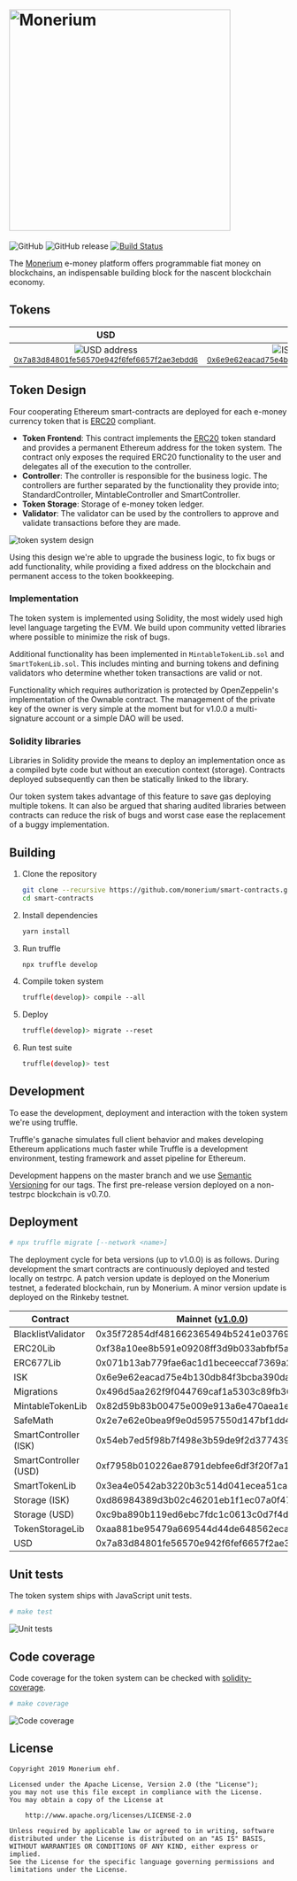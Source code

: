 # <img src="docs/logo.svg" alt="Monerium" width="400px">

![GitHub](https://img.shields.io/github/license/monerium/smart-contracts.svg)
![GitHub release](https://img.shields.io/github/release/monerium/smart-contracts.svg)
[![Build Status](https://travis-ci.com/monerium/smart-contracts.svg)](https://travis-ci.com/monerium/smart-contracts)

The [Monerium](https://monerium.com) e-money platform offers programmable fiat money on blockchains, an indispensable building block for the nascent blockchain economy.

## Tokens

|                                                                                                   USD                                                                                                    |                                                                                                   ISK                                                                                                    |
| :------------------------------------------------------------------------------------------------------------------------------------------------------------------------------------------------------: | :------------------------------------------------------------------------------------------------------------------------------------------------------------------------------------------------------: |
| ![USD address](/docs/0x7a83d84801fe56570e942f6fef6657f2ae3ebdd6.png)<small>[0x7a83d84801fe56570e942f6fef6657f2ae3ebdd6](https://etherscan.io/address/0x7a83d84801fe56570e942f6fef6657f2ae3ebdd6)</small> | ![ISK address](/docs/0x6e9e62eacad75e4b130db84f3bcba390dac47944.png)<small>[0x6e9e62eacad75e4b130db84f3bcba390dac47944](https://etherscan.io/address/0x6e9e62eacad75e4b130db84f3bcba390dac47944)</small> |

## Token Design

Four cooperating Ethereum smart-contracts are deployed for each e-money currency token that is [ERC20](https://github.com/ethereum/EIPs/issues/20) compliant.

* **Token Frontend**: This contract implements the [ERC20](https://github.com/ethereum/EIPs/issues/20) token standard and provides a permanent Ethereum address for the token system. The contract only exposes the required ERC20 functionality to the user and delegates all of the execution to the controller.
* **Controller**: The controller is responsible for the business logic. The controllers are further separated by the functionality they provide into; StandardController, MintableController and SmartController.
* **Token Storage**: Storage of e-money token ledger.
* **Validator**: The validator can be used by the controllers to approve and validate transactions before they are made.

![token system design](docs/contracts.jpg)

Using this design we're able to upgrade the business logic, to fix bugs or add functionality, while providing a fixed address on the blockchain and permanent access to the token bookkeeping.

### Implementation

The token system is implemented using Solidity, the most widely used high level language targeting the EVM. We build upon community vetted libraries where possible to minimize the risk of bugs.

Additional functionality has been implemented in `MintableTokenLib.sol` and `SmartTokenLib.sol`. This includes minting and burning tokens and defining validators who determine whether token transactions are valid or not.

Functionality which requires authorization is protected by OpenZeppelin's implementation of the Ownable contract. The management of the private key of the owner is very simple at the moment but for v1.0.0 a multi-signature account or a simple DAO will be used.

### Solidity libraries

Libraries in Solidity provide the means to deploy an implementation once as a compiled byte code but without an execution context (storage). Contracts deployed subsequently can then be statically linked to the library.

Our token system takes advantage of this feature to save gas deploying multiple tokens. It can also be argued that sharing audited libraries between contracts can reduce the risk of bugs and worst case ease the replacement of a buggy implementation.

## Building

1. Clone the repository

    ```sh
    git clone --recursive https://github.com/monerium/smart-contracts.git
    cd smart-contracts
    ```

2. Install dependencies

    ```sh
    yarn install
    ```

3. Run truffle

    ```sh
    npx truffle develop
    ```

4. Compile token system

    ```sh
    truffle(develop)> compile --all
    ```

5. Deploy

    ```sh
    truffle(develop)> migrate --reset
    ```

6. Run test suite

    ```sh
    truffle(develop)> test
    ```

## Development

To ease the development, deployment and interaction with the token system we're using truffle.

Truffle's ganache simulates full client behavior and makes developing Ethereum applications much faster while Truffle is a development environment, testing framework and asset pipeline for Ethereum.

Development happens on the master branch and we use [Semantic Versioning](http://semver.org) for our tags. The first pre-release version deployed on a non-testrpc blockchain is v0.7.0.

## Deployment

```sh
# npx truffle migrate [--network <name>]
```

The deployment cycle for beta versions (up to v1.0.0) is as follows. During development the smart contracts are continuously deployed and tested locally on testrpc. A patch version update is deployed on the Monerium testnet, a federated blockchain, run by Monerium. A minor version update is deployed on the Rinkeby testnet.


| Contract              | Mainnet ([v1.0.0](https://github.com/monerium/smart-contracts/releases/tag/v1.0.0)) | Rinkeby ([v1.0.1](https://github.com/monerium/smart-contracts/releases/tag/v1.0.1)) | Ropsten ([v1.0.1](https://github.com/monerium/smart-contracts/releases/tag/v1.0.1)) |
| --------------------- | ----------------------------------------------------------------------------------- | ----------------------------------------------------------------------------------- | ----------------------------------------------------------------------------------- |
| BlacklistValidator    | 0x35f72854df481662365494b5241e0376937e16a5                                          | 0x10ec39f8870b34ff818e15017fd0758291ea4c38                                          | 0x512c7ac91e79abece117e19b78d200bbf8dc5ecc                                          |
| ERC20Lib              | 0xf38a10ee8b591e09208ff3d9b033abfbf5a6bf9c                                          | 0x127153a40aac811ca169744ab6156222c2667545                                          | 0x912316ca3af0fa83737d7342b4842553571c9cac                                          |
| ERC677Lib             | 0x071b13ab779fae6ac1d1beceeccaf7369a251036                                          | 0x5b9d0cd7c015d5ccaba3ababb390a431ebeb74e1                                          | 0x4f396a4a92d38110704a29dbc33ab818724c17e1                                          |
| ISK                   | 0x6e9e62eacad75e4b130db84f3bcba390dac47944                                          | 0xdd6539ac2b758e15b1c40290a5c3a9984d21ee3c                                          | 0xe1d416a18e668a0be12d501391bab7105383b38b                                          |
| Migrations            | 0x496d5aa262f9f044769caf1a5303c89fb36adeef                                          | 0xf777c8ba93831dc04b43ea87f5f33b7cacc9f7d1                                          | 0x5b9874f68da7c1421704c103965cd92598311ab3                                          |
| MintableTokenLib      | 0x82d59b83b00475e009e913a6e470aea1e2dcc451                                          | 0x71690fcb58f7e2e92ef0b3b553dc1d112501a1fd                                          | 0x36b9950d1af690a3685e0e5ba05076b6fd04512e                                          |
| SafeMath              | 0x2e7e62e0bea9f9e0d5957550d147bf1dd4580880                                          | 0xa724ac98d0069f618387e1a9287b6e016579a6e1                                          | 0x2e99f38da8e163598ddd2d9860e09e6fdd2ba67a                                          |
| SmartController (ISK) | 0x54eb7ed5f98b7f498e3b59de9f2d3774394f42a7                                          | 0x8573a0ac20be38bcb904b81f5ac0156ade4326b0                                          | 0x85c80683e06bdc53339383e91b26f40692a911cf                                          |
| SmartController (USD) | 0xf7958b010226ae8791debfee6df3f20f7a13b623                                          | 0x775c7f7e44539cabf4ed5f42804aa422265a87ad                                          | 0x5613fd988a46483d8f0dd81145aebc6151f6ff1b                                          |
| SmartTokenLib         | 0x3ea4e0542ab3220b3c514d041ecea51ca93baa9b                                          | 0x0df88f7b7ec88615be8b15496fe16fbbc1aef20a                                          | 0x0b3d87c1c3cad6a8ce744ba18cb0ae52062ed633                                          |
| Storage (ISK)         | 0xd86984389d3b02c46201eb1f1ec07a0f47b403fa                                          | 0xaa25e41dfd515c20c871fcee3b57ebc2da207ec4                                          | 0x0407e7de6e1fcedcca99b8c8953f972bd33014d1                                          |
| Storage (USD)         | 0xc9ba890b119ed6ebc7fdc1c0613c0d7f4d7307a6                                          | 0x8523e538cd91fc5c61594166c542f9733f845cbe                                          | 0x3ce2d1395d2dea91144cc93533f9cf4685231201                                          |
| TokenStorageLib       | 0xaa881be95479a669544d44de648562eca10b8762                                          | 0x66ac5d0b61a3177bd9229a7b88cfef2eeb66a84c                                          | 0x125159102bf292f6abbb95ccfc29c01e275e2871                                          |
| USD                   | 0x7a83d84801fe56570e942f6fef6657f2ae3ebdd6                                          | 0xe8daa78c4570d78f2d8a7dd823b391eca2dfd96c                                          | 0xb3dce07230165a13b5b0aeee2ed62834887800c7                                          |

## Unit tests

The token system ships with JavaScript unit tests.

```sh
# make test
```

![Unit tests](docs/test-suite.png)

## Code coverage

Code coverage for the token system can be checked with [solidity-coverage](https://github.com/sc-forks/solidity-coverage).

```sh
# make coverage
```

![Code coverage](docs/code-coverage.png)

## License

```text
Copyright 2019 Monerium ehf.

Licensed under the Apache License, Version 2.0 (the "License");
you may not use this file except in compliance with the License.
You may obtain a copy of the License at

    http://www.apache.org/licenses/LICENSE-2.0

Unless required by applicable law or agreed to in writing, software
distributed under the License is distributed on an "AS IS" BASIS,
WITHOUT WARRANTIES OR CONDITIONS OF ANY KIND, either express or implied.
See the License for the specific language governing permissions and
limitations under the License.
```